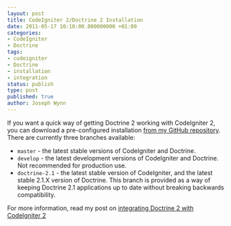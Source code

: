```yaml
---
layout: post
title: CodeIgniter 2/Doctrine 2 Installation
date: 2011-05-17 10:10:00.000000000 +01:00
categories:
- CodeIgniter
- Doctrine
tags:
- codeigniter
- Doctrine
- installation
- integration
status: publish
type: post
published: true
author: Joseph Wynn
---
```


If you want a quick way of getting Doctrine 2 working with CodeIgniter 2, you can download a pre-configured installation [from my GitHub repository](https://github.com/wildlyinaccurate/CodeIgniter-2-with-Doctrine-2). There are currently three branches available:

*   `master` - the latest stable versions of CodeIgniter and Doctrine.
*   `develop` - the latest development versions of CodeIgniter and Doctrine. Not recommended for production use.
*   `doctrine-2.1` - the latest stable version of CodeIgniter, and the latest stable 2.1.X version of Doctrine. This branch is provided as a way of keeping Doctrine 2.1 applications up to date without breaking backwards compatibility.

For more information, read my post on [integrating Doctrine 2 with CodeIgniter 2](/integrating-doctrine-2-with-codeigniter-2)
